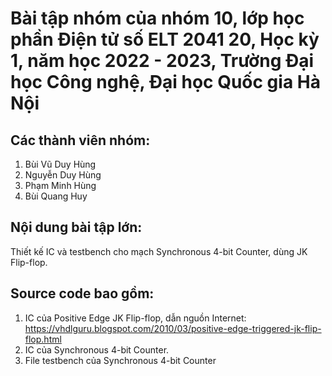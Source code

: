 # Bài tập nhóm của nhóm 10, lớp học phần Điện tử số ELT 2041 20, Học kỳ 1, năm học 2022 - 2023, Trường Đại học Công nghệ, Đại học Quốc gia Hà Nội

## Các thành viên nhóm: 
1. Bùi Vũ Duy Hùng
2. Nguyễn Duy Hùng
3. Phạm Minh Hùng
4. Bùi Quang Huy

## Nội dung bài tập lớn:  
Thiết kế IC và testbench cho mạch Synchronous 4-bit Counter, dùng JK Flip-flop.
## Source code bao gồm:
1. IC của Positive Edge JK Flip-flop, dẫn nguồn Internet: https://vhdlguru.blogspot.com/2010/03/positive-edge-triggered-jk-flip-flop.html
2. IC của Synchronous 4-bit Counter.
3. File testbench của Synchronous 4-bit Counter

